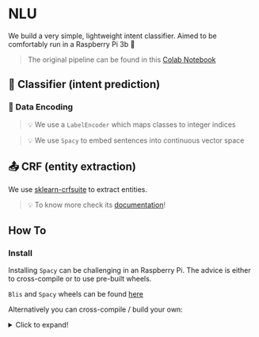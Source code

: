 # NLU

We build a very simple, lightweight intent classifier. Aimed to be comfortably run in
a Raspberry Pi 3b 🍓

> The original pipeline can be found in this
> [Colab Notebook](https://colab.research.google.com/drive/1q6Ei9SRdD8Pdg65Pvp8porRyFlQXD4w6#scrollTo=tqHkCDjuvj3g)


## 📐 Classifier (intent prediction)

### 🧬 Data Encoding

> 💡 We use a `LabelEncoder` which maps classes to integer indices

> 💡 We use `Spacy` to embed sentences into continuous vector space


## 📤 CRF (entity extraction)

We use [sklearn-crfsuite](https://github.com/TeamHG-Memex/sklearn-crfsuite) to extract entities.

> 💡 To know more check its [documentation](https://sklearn-crfsuite.readthedocs.io/en/latest/)!


## How To

### Install


Installing `Spacy` can be challenging in an Raspberry Pi.
The advice is either to cross-compile or to use pre-built wheels.

`Blis` and `Spacy` wheels can be found [here](https://github.com/hoefling/so-59927844)

Alternatively you can cross-compile / build your own:

<details>
  <summary>Click to expand!</summary>


Building the `blis`, `spacy` or `numpy` wheels in the RPI can be a painfully
slow process so to avoid the suffering a possible solution is to cross-compile
using docker `buildx`.

The steps are as follows:

1. Install buildx

  You can use [this script](https://github.com/jmrf/pyvosk-rpi/blob/main/scripts/init_multi-build.sh)

2. Run docker build (**in a work-station, not in the RPI!**):

  ```bash
  docker buildx build --push \
    --platform linux/arm/v7 \
    -t jmrf/simple-nlu-rpi:cp37 \
    -f Dockerfile .
  ```

3. Run the container (**in the RPI**)

    ```bash
    docker run -it --entrypoint /bin/bash jmrf/numpy-rpi:py37-np1.21.6
    ```

    In another terminal:

    ```bash
    docker container ls  # copy the container ID

    # Copy the wheels back to the target system
    docker cp <your-container-ID>:/numpy/dist/numpy-1.21.6-cp37-cp37m-linux_armv7l.whl .
    pip install numpy-1.21.6-cp37-cp37m-linux_armv7l.whl
    ```

</details>
